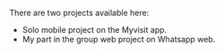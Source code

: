 There are two projects available here:
- Solo mobile project on the Myvisit app.
- My part in the group web project on Whatsapp web.
